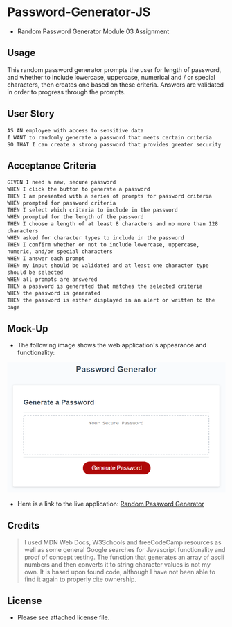 # Password-Generator-JS
* Random Password Generator Module 03 Assignment

## Usage

This random password generator prompts the user for length of password, and whether to include lowercase, uppercase, numerical and / or special characters, then creates one based on these criteria. Answers are validated in order to progress through the prompts.

## User Story

```
AS AN employee with access to sensitive data
I WANT to randomly generate a password that meets certain criteria
SO THAT I can create a strong password that provides greater security
```

## Acceptance Criteria

```
GIVEN I need a new, secure password
WHEN I click the button to generate a password
THEN I am presented with a series of prompts for password criteria
WHEN prompted for password criteria
THEN I select which criteria to include in the password
WHEN prompted for the length of the password
THEN I choose a length of at least 8 characters and no more than 128 characters
WHEN asked for character types to include in the password
THEN I confirm whether or not to include lowercase, uppercase, numeric, and/or special characters
WHEN I answer each prompt
THEN my input should be validated and at least one character type should be selected
WHEN all prompts are answered
THEN a password is generated that matches the selected criteria
WHEN the password is generated
THEN the password is either displayed in an alert or written to the page
```

## Mock-Up

* The following image shows the web application's appearance and functionality:

![The Password Generator application displays a red button to "Generate Password".](./assets/img/03-javascript-homework-demo.png)

* Here is a link to the live application: [Random Password Generator](https://cookingmeister.github.io/Password-Generator-JS/)

## Credits

>I used MDN Web Docs, W3Schools and freeCodeCamp resources as well as some general Google searches for Javascript functionality and proof of concept testing. The function that generates an array of ascii numbers and then converts it to string character values is not my own. It is based upon found code, although I have not been able to find it again to properly cite ownership.

## License

* Please see attached license file.